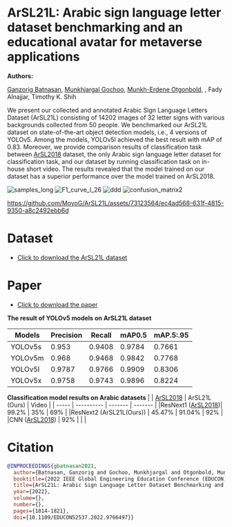 # ArSL21L: Arabic sign language letter dataset benchmarking and an educational avatar for metaverse applications
**Authors:**

[Ganzorig Batnasan](https://github.com/ganzob/), [Munkhjargal Gochoo](https://github.com/moyog/), [Munkh-Erdene Otgonbold](https://github.com/omunkhuush/), , Fady Alnajjar, Timothy K. Shih



We present our collected and annotated Arabic Sign Language Letters Dataset (ArSL21L) consisting of 14202 images of 32 letter signs with various backgrounds collected from 50 people. We benchmarked our ArSL21L dataset on state-of-the-art object detection models, i.e., 4 versions of YOLOv5. Among the models, YOLOv5l achieved the best result with mAP of 0.83. Moreover, we provide comparison results of classification task between [ArSL2018](https://www.sciencedirect.com/science/article/pii/S2352340919301283) dataset, the only Arabic sign language letter dataset for classification task, and our dataset by running classification task on in-house short video. The results revealed that the model trained on our dataset has a superior performance over the model trained on ArSL2018.

![samples_long](https://github.com/MoyoG/ArSL21L/assets/73123564/3a18ade6-d11d-422f-8ce4-4c435a4fb2ee)
![F1_curve_l_26](https://github.com/MoyoG/ArSL21L/assets/73123564/05027a3c-5834-42dc-a344-eb58aa1e5160)
![ddd](https://github.com/MoyoG/ArSL21L/assets/73123564/9baefd7c-de5d-4e74-b04a-936c51dcb1f7)
![confusion_matrix2](https://github.com/MoyoG/ArSL21L/assets/73123564/1369c189-fa20-4ff3-8c66-35132207157d)


https://github.com/MoyoG/ArSL21L/assets/73123564/ec4ad568-631f-4815-9350-a8c2492ebb6d



# Dataset
- [Click to download the ArSL21L dataset](https://data.mendeley.com/datasets/8hrn3bvdvk)

# Paper
- [Click to download the paper](https://ieeexplore.ieee.org/abstract/document/9766497)


**The result of YOLOv5 models on ArSL21L dataset**

| Models   | Precision | Recall | mAP0.5 | mAP.5:.95 |
| -------- | --------- | ------ | ------ | ---------
| YOLOv5s  | 0.953     | 0.9408 | 0.9784 |  0.7661   |
| YOLOv5m  | 0.968     | 0.9468 | 0.9842 |  0.7768   |
| YOLOv5l  | 0.9787    | 0.9766 | 0.9909 |  0.8306   |
| YOLOv5x  | 0.9758    | 0.9743 | 0.9896 |  0.8224   |




**Classification model results on Arabic datasets**
|       | [ArSL2018](https://www.sciencedirect.com/science/article/pii/S2352340919301283) | ArSL21L (Ours) | Video |
| ----- | ---------- | ------- | ------- |
|ResNext1 ([ArSL2018](https://www.sciencedirect.com/science/article/pii/S2352340919301283))| 99.2% | 35% | 69% |
|ResNext2 (ArSL21L(Ours)) |   45.47%   | 91.04% | 92% |
|CNN ([ArSL2018](https://www.sciencedirect.com/science/article/pii/S2352340919301283)) |    92%  |       |      |

# Citation
```bibtex
@INPROCEEDINGS{gbatnasan2021,
  author={Batnasan, Ganzorig and Gochoo, Munkhjargal and Otgonbold, Munkh-Erdene and Alnajjar, Fady and Shih, Timothy K},
  booktitle={2022 IEEE Global Engineering Education Conference (EDUCON)}, 
  title={ArSL21L: Arabic Sign Language Letter Dataset Benchmarking and an Educational Avatar for Metaverse Applications}, 
  year={2022},
  volume={},
  number={},
  pages={1814-1821},
  doi={10.1109/EDUCON52537.2022.9766497}}
